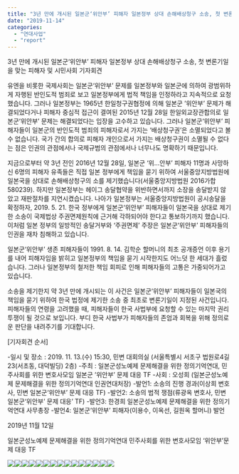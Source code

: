 ```yaml
---
title: "3년 만에 개시된 일본군‘위안부’ 피해자 일본정부 상대 손해배상청구 소송, 첫 변론기일을 맞는 피해자 및 시민사회 기자회견"
date: "2019-11-14"
categories: 
  - "연대사업"
  - "report"
---
```


3년 만에 개시된 일본군‘위안부’ 피해자 일본정부 상대 손해배상청구 소송, 첫 변론기일을 맞는 피해자 및 시민사회 기자회견

유엔을 비롯한 국제사회는 일본군‘위안부’ 문제를 일본정부와 일본군에 의하여 광범위하게 자행된 반인도적 범죄로 보고 일본정부에게 법적 책임을 인정하라고 지속적으로 요청했습니다. 그러나 일본정부는 1965년 한일청구권협정에 의해 일본군 ’위안부’ 문제가 해결되었다거나 피해자 중심적 접근이 결여된 2015년 12월 28일 한일외교장관합의로 일본군‘위안부’ 문제는 해결되었다는 입장을 고수하고 있습니다. 그러나 일본군‘위안부’ 피해자들이 일본군의 반인도적 범죄의 피해자로서 가지는 ‘배상청구권’은 소멸되었다고 볼 수 없습니다. 국가 간의 합의로 피해자 개인으로서 가지는 배상청구권이 소멸될 수 없다는 점은 인권의 관점에서나 국제규범의 관점에서나 너무나도 명확하기 때문입니다.

지금으로부터 약 3년 전인 2016년 12월 28일, 일본군 ‘위...안부’ 피해자 11명과 사망하신 6명의 피해자 유족들은 직접 일본 정부에게 책임을 묻기 위하여 서울중앙지방법원에 일본국을 상대로 손해배상청구의 소를 제기했습니다(서울중앙지방법원 2016가합580239). 하지만 일본정부는 헤이그 송달협약을 위반하면서까지 소장을 송달받지 않았고 재판절차를 지연시켰습니다. 나아가 일본정부는 서울중앙지방법원이 공시송달을 확정하자, 2019. 5. 21. 한국 정부에게 일본군‘위안부’ 피해자들이 일본국을 상대로 제기한 소송이 국제법상 주권면제원칙에 근거해 각하되어야 한다고 통보하기까지 했습니다. 이처럼 일본 정부의 일방적인 송달거부와 ‘주권면제’ 주장은 일본군‘위안부’ 피해자들의 인권을 재차 침해하고 있습니다.

일본군‘위안부’ 생존 피해자들이 1991. 8. 14. 김학순 할머니의 최초 공개증언 이후 용기를 내어 피해자임을 밝히고 일본정부의 책임을 묻기 시작한지도 어느덧 한 세대가 흘렀습니다. 그러나 일본정부의 철저한 책임 회피로 인해 피해자들의 고통은 가중되어가고 있습니다.

소송을 제기한지 약 3년 만에 개시되는 이 사건은 일본군‘위안부’ 피해자들이 일본국의 책임을 묻기 위하여 한국 법정에 제기한 소송 중 최초로 변론기일이 지정된 사건입니다. 피해자들의 연령을 고려했을 때, 피해자들이 한국 사법부에 요청할 수 있는 마지막 권리투쟁이 될 것으로 보입니다. 부디 한국 사법부가 피해자들의 존엄과 회복을 위해 정의로운 판단을 내려주기를 기대합니다.

\[기자회견 순서\]

\-일시 및 장소 : 2019. 11. 13.(수) 15:30, 민변 대회의실 (서울특별시 서초구 법원로4길 23(서초동, 대덕빌딩) 2층) -주최 : 일본군성노예제 문제해결을 위한 정의기억연대, 민주사회를 위한 변호사모임 일본군 ’위안부’ 문제 대응 TF -사회 : 오성희 (일본군성노예제 문제해결을 위한 정의기억연대 인권연대처장) -발언1: 소송의 진행 경과(이상희 변호사, 민변 일본군‘위안부’ 문제 대응 TF) -발언2: 소송의 법적 쟁점(류광옥 변호사, 민변 일본군‘위안부’ 문제 대응’ TF) -발언3: 한경희 일본군성노예제 문제해결을 위한 정의기억연대 사무총장 -발언4: 일본군‘위안부’ 피해자(이용수, 이옥선, 길원옥 할머니) 발언

2019년 11월 12일

일본군성노예제 문제해결을 위한 정의기억연대 민주사회를 위한 변호사모임 ‘위안부’문제 대응 TF

![](http://womenandwar.net/kr/wp-content/uploads/2019/11/20191113_154803.jpg)![](http://womenandwar.net/kr/wp-content/uploads/2019/11/20191113_154810.jpg)![](http://womenandwar.net/kr/wp-content/uploads/2019/11/20191113_154943.jpg)![](http://womenandwar.net/kr/wp-content/uploads/2019/11/IMG_20191113_170944_761.jpg)![](http://womenandwar.net/kr/wp-content/uploads/2019/11/IMG_20191113_170951_126.jpg)![](http://womenandwar.net/kr/wp-content/uploads/2019/11/IMGP2376.jpg)![](http://womenandwar.net/kr/wp-content/uploads/2019/11/IMGP2400.jpg)![](http://womenandwar.net/kr/wp-content/uploads/2019/11/IMGP2416.jpg)![](http://womenandwar.net/kr/wp-content/uploads/2019/11/IMGP2422.jpg)![](http://womenandwar.net/kr/wp-content/uploads/2019/11/IMGP2425.jpg)![](http://womenandwar.net/kr/wp-content/uploads/2019/11/IMGP2435.jpg)![](http://womenandwar.net/kr/wp-content/uploads/2019/11/IMGP2438.jpg)![](http://womenandwar.net/kr/wp-content/uploads/2019/11/IMGP2444.jpg)![](http://womenandwar.net/kr/wp-content/uploads/2019/11/IMGP2453.jpg)![](http://womenandwar.net/kr/wp-content/uploads/2019/11/IMGP2460.jpg)
